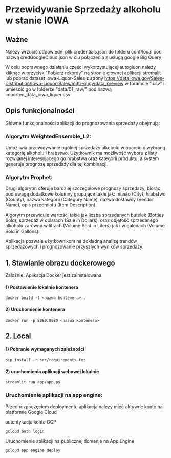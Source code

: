 
# Przewidywanie Sprzedaży alkoholu w stanie IOWA

## Ważne 

Należy wrzucić odpowiedni plik credentials.json do folderu conf/local pod nazwą credGoogleCloud.json w clu połączenia z usługą google Big Query

W celu poprawnego działaniu części wykorzystującej autogluon należy kliknąć w przycisk "Pobierz rekordy" na stronie głównej aplikacji stremalit lub pobrać dataset Iowa-Liquor-Sales z strony https://data.iowa.gov/Sales-Distribution/Iowa-Liquor-Sales/m3tr-qhgy/data_preview w foramcie ".csv" i umieścić go w folderze "data/01_raw/" pod nazwą imported_data_iowa_liquer.csv

## Opis funkcjonalności 

Główne funkcjonalności aplikacji do prognozowania sprzedaży obejmują: 

### Algorytm WeightedEnsemble_L2: 

Umożliwia przewidywanie ogólnej sprzedaży alkoholu w oparciu o wybraną kategorię alkoholu i hrabstwo. Użytkownik ma możliwość wyboru z listy rozwijanej interesującego go hrabstwa oraz kategorii produktu, a system generuje prognozę sprzedaży dla tej kombinacji. 

### Algorytm Prophet: 

Drugi algorytm oferuje bardziej szczegółowe prognozy sprzedaży, biorąc pod uwagę dodatkowe kolumny grupujące takie jak: miasto (City), hrabstwo (County), nazwa kategorii (Category Name), nazwa dostawcy (Vendor Name), opis przedmiotu (Item Description). 

Algorytm przewiduje wartości takie jak liczba sprzedanych butelek (Bottles Sold), sprzedaż w dolarach (Sale in Dollars), oraz objętość sprzedanego alkoholu zarówno w litrach (Volume Sold in Liters) jak i w galonach (Volume Sold in Gallons). 

Aplikacja pozwala użytkownikom na dokładną analizę trendów sprzedażowych i prognozowanie przyszłych wyników sprzedaży. 

## 1. Stawianie obrazu dockerowego 

Założnie: Aplikacja Docker jest zainstalowana 

#### 1) Postawienie lokalnie kontenera
`docker build -t <nazwa kontenera> .`

#### 2) Uruchomienie kontenera
`docker run -p 8080:8080 <nazwa kontenera>`

## 2. Local

#### 1) Pobranie wymaganych zależności 

`pip install -r src/requirements.txt`

#### 2) uruchomienia aplikacji webowej lokalnie

`streamlit run app/app.py`

### Uruchomienie aplikacji na app engine:

Przed rozpoczęciem deploymentu aplikacja należy mieć aktywne konto na platformie Google Cloud

autentykacja konta GCP

`gcloud auth login`

Uruchomienie aplikacji na publicznej domenie na App Engine

`gcloud app engine deploy`